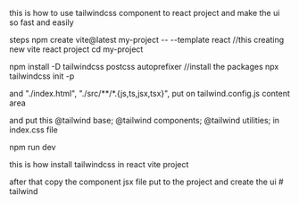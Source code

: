 this is how to use tailwindcss component to react project and make the ui so fast and easily

steps
npm create vite@latest my-project -- --template react   //this creating new vite react project 
cd my-project

npm install -D tailwindcss postcss autoprefixer //install the packages
npx tailwindcss init -p

and  "./index.html",  "./src/**/*.{js,ts,jsx,tsx}", put on tailwind.config.js content area

and put this 
@tailwind base;
@tailwind components;
@tailwind utilities; in index.css file

npm run dev

this is how install tailwindcss in react vite project

after that copy the component jsx file put to the project and create the ui
#   t a i l w i n d  
 